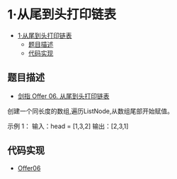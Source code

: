 # 1·从尾到头打印链表

- [1·从尾到头打印链表](#1从尾到头打印链表)
  - [题目描述](#题目描述)
  - [代码实现](#代码实现)

## 题目描述
- [剑指 Offer 06. 从尾到头打印链表](https://leetcode.cn/problems/cong-wei-dao-tou-da-yin-lian-biao-lcof/)

创建一个同长度的数组,遍历ListNode,从数组尾部开始赋值。

示例 1：
输入：head = [1,3,2]
输出：[2,3,1]

## 代码实现
- [Offer06](/src/main/java/com/lingy/leetcode/offer/Offer06.java)